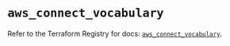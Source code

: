 # `aws_connect_vocabulary`

Refer to the Terraform Registry for docs: [`aws_connect_vocabulary`](https://registry.terraform.io/providers/hashicorp/aws/5.46.0/docs/resources/connect_vocabulary).
